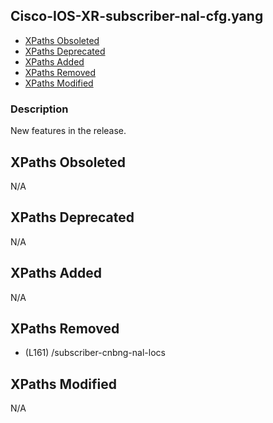 ## Cisco-IOS-XR-subscriber-nal-cfg.yang

- [XPaths Obsoleted](#xpaths-obsoleted)
- [XPaths Deprecated](#xpaths-deprecated)
- [XPaths Added](#xpaths-added)
- [XPaths Removed](#xpaths-removed)
- [XPaths Modified](#xpaths-modified)

### Description

New features in the release.

## XPaths Obsoleted

N/A

## XPaths Deprecated

N/A

## XPaths Added

N/A

## XPaths Removed

- (L161)	/subscriber-cnbng-nal-locs

## XPaths Modified

N/A

